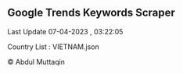 

## Google Trends Keywords Scraper 
 
Last Update 07-04-2023 , 03:22:05

Country List :
VIETNAM.json



© Abdul Muttaqin 

